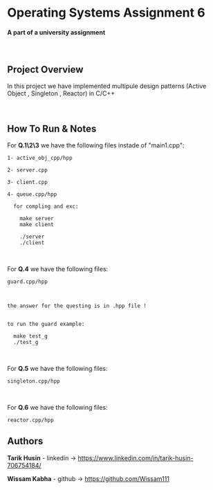 

# Operating Systems Assignment 6

#### A part of a university assignment

</br>

## Project Overview

In this project we have implemented multipule design patterns (Active Object , Singleton , Reactor) in C/C++



</br>

## How To Run & Notes 

  For **Q.1\2\3** we have the following files instade of "main1.cpp":
    
    1- active_obj_cpp/hpp

    2- server.cpp

    3- client.cpp

    4- queue.cpp/hpp

      for compling and exc: 
        
        make server
        make client 

        ./server
        ./client


</br>

  For **Q.4** we have the following files:

    guard.cpp/hpp



    the answer for the questing is in .hpp file !


    to run the guard example:

      make test_g
      ./test_g



</br>

  For **Q.5** we have the following files:

    singleton.cpp/hpp



</br>

  For **Q.6** we have the following files:

    reactor.cpp/hpp



## Authors

  **Tarik Husin**  - linkedin -> https://www.linkedin.com/in/tarik-husin-706754184/

  **Wissam Kabha**  - github -> https://github.com/Wissam111